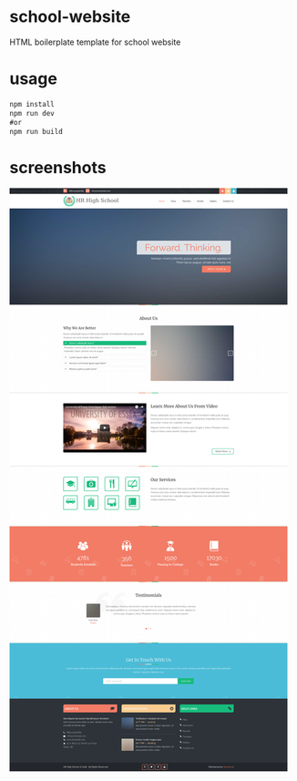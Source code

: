 # school-website
HTML boilerplate template for school website




# usage
    npm install
    npm run dev
    #or
    npm run build

# screenshots

![](src/screenshots/1.png)
